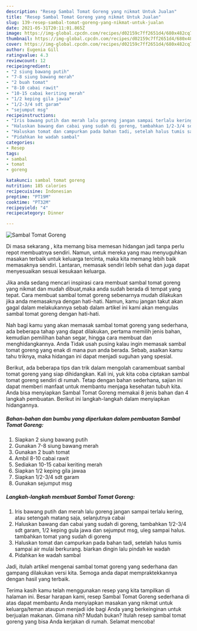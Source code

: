 ```yaml
---
description: "Resep Sambal Tomat Goreng yang nikmat Untuk Jualan"
title: "Resep Sambal Tomat Goreng yang nikmat Untuk Jualan"
slug: 139-resep-sambal-tomat-goreng-yang-nikmat-untuk-jualan
date: 2021-05-31T20:11:01.865Z
image: https://img-global.cpcdn.com/recipes/d02159c7ff2651d4/680x482cq70/sambal-tomat-goreng-foto-resep-utama.jpg
thumbnail: https://img-global.cpcdn.com/recipes/d02159c7ff2651d4/680x482cq70/sambal-tomat-goreng-foto-resep-utama.jpg
cover: https://img-global.cpcdn.com/recipes/d02159c7ff2651d4/680x482cq70/sambal-tomat-goreng-foto-resep-utama.jpg
author: Eugenia Gill
ratingvalue: 4.3
reviewcount: 12
recipeingredient:
- "2 siung bawang putih"
- "7-8 siung bawang merah"
- "2 buah tomat"
- "8-10 cabai rawit"
- "10-15 cabai keriting merah"
- "1/2 keping gila jawaa"
- "1/2-3/4 sdt garam"
- "sejumput msg"
recipeinstructions:
- "Iris bawang putih dan merah lalu goreng jangan sampai terlalu kering, atau setengah matang saja, selanjutnya cabai"
- "Haluskan bawang dan cabai yang sudah di goreng, tambahkan 1/2-3/4 sdt garam, 1/2 keping gula jawa dan sejumput msg, uleg sampai halus. tambahkan tomat yang sudah di goreng"
- "Haluskan tomat dan campurkan pada bahan tadi, setelah halus tumis sampai air mulai berkurang. biarkan dingin lalu pindah ke wadah"
- "Pidahkan ke wadah sambal"
categories:
- Resep
tags:
- sambal
- tomat
- goreng

katakunci: sambal tomat goreng 
nutrition: 185 calories
recipecuisine: Indonesian
preptime: "PT19M"
cooktime: "PT32M"
recipeyield: "4"
recipecategory: Dinner

---
```



![Sambal Tomat Goreng](https://img-global.cpcdn.com/recipes/d02159c7ff2651d4/680x482cq70/sambal-tomat-goreng-foto-resep-utama.jpg)

Di masa  sekarang , kita memang bisa memesan hidangan jadi tanpa perlu repot membuatnya sendiri. Namun, untuk mereka yang mau menyuguhkan masakan terbaik untuk keluarga tercinta, maka kita memang lebih baik memasaknya sendiri. Lantaran, memasak sendiri lebih sehat dan juga dapat menyesuaikan sesuai kesukaan keluarga.

Jika anda sedang mencari inspirasi cara membuat sambal tomat goreng yang nikmat dan mudah dibuat,maka anda sudah berada di tempat yang tepat. Cara membuat sambal tomat goreng  sebenarnya mudah dilakukan jika anda memasaknya dengan hati-hati. Namun, kamu jangan takut akan gagal dalam melakukannya 
sebab dalam artikel ini kami akan mengulas sambal tomat goreng dengan hati-hati.  



Nah bagi kamu yang akan memasak sambal tomat goreng yang sederhana, ada beberapa tahap yang dapat dilakukan, pertama memilih jenis bahan, kemudian pemilihan bahan segar, hingga cara membuat dan menghidangkannya. Anda Tidak usah pusing kalau ingin memasak sambal tomat goreng yang enak di mana pun anda berada. Sebab, asalkan kamu  tahu triknya, maka hidangan ini dapat menjadi suguhan yang spesial.

Berikut, ada beberapa tips dan trik dalam mengolah caramembuat sambal tomat goreng yang siap dihidangkan. Kali ini, yuk kita coba ciptakan sambal tomat goreng sendiri di rumah. Tetap dengan bahan sederhana, sajian ini dapat memberi manfaat untuk membantu menjaga kesehatan tubuh kita. Anda bisa menyiapkan Sambal Tomat Goreng memakai 8 jenis bahan dan 4 langkah pembuatan. Berikut ini langkah-langkah dalam menyiapkan hidangannya.

<!--inarticleads1-->

##### Bahan-bahan dan bumbu yang diperlukan dalam pembuatan Sambal Tomat Goreng:

1. Siapkan 2 siung bawang putih
1. Gunakan 7-8 siung bawang merah
1. Gunakan 2 buah tomat
1. Ambil 8-10 cabai rawit
1. Sediakan 10-15 cabai keriting merah
1. Siapkan 1/2 keping gila jawaa
1. Siapkan 1/2-3/4 sdt garam
1. Gunakan sejumput msg




<!--inarticleads2-->

##### Langkah-langkah membuat Sambal Tomat Goreng:

1. Iris bawang putih dan merah lalu goreng jangan sampai terlalu kering, atau setengah matang saja, selanjutnya cabai
1. Haluskan bawang dan cabai yang sudah di goreng, tambahkan 1/2-3/4 sdt garam, 1/2 keping gula jawa dan sejumput msg, uleg sampai halus. tambahkan tomat yang sudah di goreng
1. Haluskan tomat dan campurkan pada bahan tadi, setelah halus tumis sampai air mulai berkurang. biarkan dingin lalu pindah ke wadah
1. Pidahkan ke wadah sambal




Jadi, itulah artikel mengenai  sambal tomat goreng  yang sederhana dan gampang dilakukan versi kita. Semoga anda dapat mempraktekkannya dengan hasil yang terbaik. 

Terima kasih kamu telah menggunakan resep yang kita tampilkan di halaman ini. Besar harapan kami, resep  Sambal Tomat Goreng sederhana di atas dapat membantu Anda menyiapkan masakan yang nikmat untuk keluarga/teman ataupun menjadi ide bagi Anda yang berkeinginan untuk berjualan makanan. Gimana nih? Mudah bukan? Itulah resep sambal tomat goreng yang bisa Anda kerjakan di rumah. Selamat mencoba!

